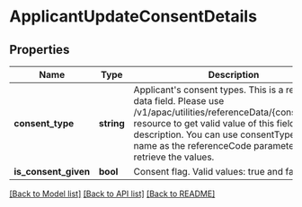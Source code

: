 # ApplicantUpdateConsentDetails

## Properties
Name | Type | Description | Notes
------------ | ------------- | ------------- | -------------
**consent_type** | **string** | Applicant&#x27;s consent types. This is a reference data field. Please use /v1/apac/utilities/referenceData/{consentType} resource to get valid value of this field with description. You can use consentType field name as the referenceCode parameter to retrieve the values. | [optional] 
**is_consent_given** | **bool** | Consent flag. Valid values: true and false | [optional] 

[[Back to Model list]](../../README.md#documentation-for-models) [[Back to API list]](../../README.md#documentation-for-api-endpoints) [[Back to README]](../../README.md)

